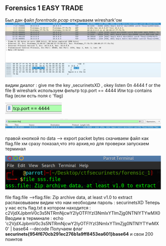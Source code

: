 ## Forensics 1 EASY TRADE 
Был дан файл _forentrade.pcap_ открываем wireshark'ом
![](https://github.com/Boringdreams/writeup/blob/master/securinets/png/forenc1.png)


видим диалог : give me the key ,securinetsXD , okey listen 0n 4444 f or the file
В wireshark используем фильтр tcp.port == 4444
Или tcp contains flag (если есть поля с 'flag)


![](https://github.com/Boringdreams/writeup/blob/master/securinets/png/forenc2.png)

![](https://github.com/Boringdreams/writeup/blob/master/securinets/png/forenc3.png)

правой кнопкой по data --> export packet bytes скачиваем файл как flag.file 
хм сразу показал,что это архив,но для проверки запускаем терминал 

![](https://github.com/Boringdreams/writeup/blob/master/securinets/png/forenc4.png)


file flag.file -->flag.file: Zip archive data, at least v1.0 to extract
распаковываем видим что нам необходим пароль : securinetsXD
Теперь у нас есть flag.txt в котором находится : c2VjdXJpbmV0c3s5NTRmNjcwY2IyOTFlYzI3NmIxYTlmZjg0NTNlYTYwMX0
Вводим в терминале : 
echo 'c2VjdXJpbmV0c3s5NTRmNjcwY2IyOTFlYzI3NmIxYTlmZjg0NTNlYTYwMX0' | base64 --decode 
Получаем флаг
**securinets{954f670cb291ec276b1a9ff8453ea601}base64**
и свои 200 поинтов
